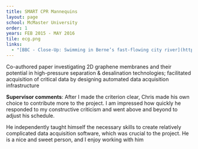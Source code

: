 ```yaml
---
title: SMART CPR Mannequins
layout: page
school: McMaster University
order: 1
years: FEB 2015 - MAY 2016
tile: ecg.png
links:
  - "[BBC - Close-Up: Swimming in Berne’s fast-flowing city river](http://www.bbc.co.uk/news/world-europe-10893835)"
---
```


Co-authored paper investigating 2D graphene membranes and their potential in high-pressure separation & desalination technologies; facilitated acquisition of critical data by designing automated data acquisition infrastructure

**Supervisor comments**: After I made the criterion clear, Chris made his own choice to contribute more to the project. I am impressed how quickly he responded to my constructive criticism and went above and beyond to adjust his schedule.

He independently taught himself the necessary skills to create relatively complicated data acquisition software, which was crucial to the project. He is a nice and sweet person, and I enjoy working with him

